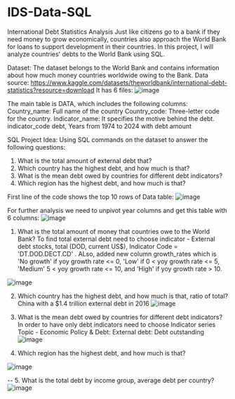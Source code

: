 # IDS-Data-SQL

International Debt Statistics Analysis
Just like citizens go to a bank if they need money to grow economically, countries also approach the World Bank for loans to support development in their countries. In this project, I will analyze countries' debts to the World Bank using SQL.

Dataset: The dataset belongs to the World Bank and contains information about how much money countries worldwide owing to the Bank. 
Data source: https://www.kaggle.com/datasets/theworldbank/international-debt-statistics?resource=download
It has 6 files: ![image](https://user-images.githubusercontent.com/126830389/225712988-445e424c-3af9-4367-b00c-110e574e5c24.png)

The main table is DATA, which includes the following columns:
Country_name: Full name of the country
Country_code: Three-letter code for the country.
Indicator_name: It specifies the motive behind the debt.
indicator_code debt,
Years from 1974 to 2024 with debt amount


SQL Project Idea: Using SQL commands on the dataset to answer the following questions:
1. What is the total amount of external debt that?
2. Which country has the highest debt, and how much is that?
3. What is the mean debt owed by countries for different debt indicators?
4. Which region has the highest debt, and how much is that?


First line of the code shows the top 10 rows of Data table:
![image](https://user-images.githubusercontent.com/126830389/225722489-0a7ae2b3-7df0-4bfd-8c76-3b850c0b21c2.png)

For further analysis we need to unpivot year columns and get this table with 6 columns:
![image](https://user-images.githubusercontent.com/126830389/225723021-4e66efce-3f18-4371-bdaf-83bcdcb9306e.png)

1. What is the total amount of money that countries owe to the World Bank?
To find total external debt need to choose indicator - External debt stocks, total (DOD, current US$), Indicator Code = 'DT.DOD.DECT.CD' . ALso, added new column growth_rates which is 'No growth' if yoy growth rate <= 0, 'Low' if 0 < yoy growth rate <= 5, 'Medium' 5 < yoy growth rate <= 10, and 'High' if yoy growth rate > 10.

![image](https://user-images.githubusercontent.com/126830389/225749180-2206917d-16d5-4d01-86bd-8f389923428d.png)


2. Which country has the highest debt, and how much is that, ratio of total?
China with a $1.4 trillion external debt in 2016
![image](https://user-images.githubusercontent.com/126830389/225741891-366a2c9f-4906-4dbc-9284-5feffebc25f4.png)

3. What is the mean debt owed by countries for different debt indicators?
In order to have only debt indicators need to choose Indicator series Topic - Economic Policy & Debt: External debt: Debt outstanding
![image](https://user-images.githubusercontent.com/126830389/225749822-97c1025e-eeec-4b95-81c0-66ba07cfbb21.png)


4. Which region has the highest debt, and how much is that?

![image](https://user-images.githubusercontent.com/126830389/225749907-e3ec916b-89c6-4e9a-8ba6-8e0a66cb72d9.png)

-- 5. What is the total debt by income group, average debt per country?
![image](https://user-images.githubusercontent.com/126830389/225751360-e683807f-6f3e-4612-a923-2f105b92f350.png)








